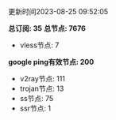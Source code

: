 更新时间2023-08-25 09:52:05

**总订阅: 35**
**总节点: 7676**
- vless节点: 7

**google ping有效节点: 200**
- v2ray节点: 111
- trojan节点: 13
- ss节点: 75
- ssr节点: 1
